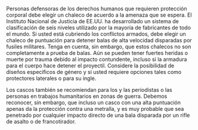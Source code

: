[Title]: # (Operando en zonas de guerra)
[Order]: # (1)

Personas defensoras de los derechos humanos que requieren protección corporal debe elegir un chaleco de acuerdo a la amenaza que se espera. El Instituto Nacional de Justicia de EE.UU. ha desarrollado un sistema de clasificación de seis niveles utilizado por la mayoría de fabricantes de todo el mundo. Si usted está cubriendo los conflictos armados, debe elegir un chaleco de puntuación para detener balas de alta velocidad disparadas por fusiles militares. Tenga en cuenta, sin embargo, que estos chalecos no son completamente a prueba de balas. Aún se pueden tener fuertes heridas o muerte por trauma debido al impacto contundente, incluso si la armadura para el cuerpo hace detener el proyectil. Considere la posibilidad de diseños específicos de género y si usted requiere opciones tales como protectores laterales o para su ingle.

Los cascos también se recomiendan para los y las periodistas o las personas en trabajos humanitarios en zonas de guerra. Debemos reconocer, sin embargo, que incluso un casco con una alta puntuación apenas da la protección contra una metralla, y es muy probable que sea penetrado por cualquier impacto directo de una bala disparada por un rifle de asalto o de francotirador.